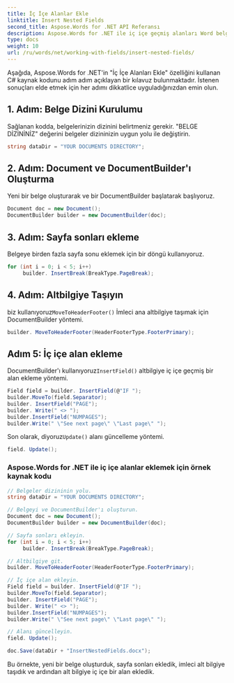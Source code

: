 ```yaml
---
title: İç İçe Alanlar Ekle
linktitle: Insert Nested Fields
second_title: Aspose.Words for .NET API Referansı
description: Aspose.Words for .NET ile iç içe geçmiş alanları Word belgelerinize kolayca nasıl ekleyeceğinizi öğrenin.
type: docs
weight: 10
url: /ru/words/net/working-with-fields/insert-nested-fields/
---
```


Aşağıda, Aspose.Words for .NET'in "İç İçe Alanları Ekle" özelliğini kullanan C# kaynak kodunu adım adım açıklayan bir kılavuz bulunmaktadır. İstenen sonuçları elde etmek için her adımı dikkatlice uyguladığınızdan emin olun.

## 1. Adım: Belge Dizini Kurulumu

Sağlanan kodda, belgelerinizin dizinini belirtmeniz gerekir. "BELGE DİZİNİNİZ" değerini belgeler dizininizin uygun yolu ile değiştirin.

```csharp
string dataDir = "YOUR DOCUMENTS DIRECTORY";
```

## 2. Adım: Document ve DocumentBuilder'ı Oluşturma

Yeni bir belge oluşturarak ve bir DocumentBuilder başlatarak başlıyoruz.

```csharp
Document doc = new Document();
DocumentBuilder builder = new DocumentBuilder(doc);
```

## 3. Adım: Sayfa sonları ekleme

Belgeye birden fazla sayfa sonu eklemek için bir döngü kullanıyoruz.

```csharp
for (int i = 0; i < 5; i++)
     builder. InsertBreak(BreakType.PageBreak);
```

## 4. Adım: Altbilgiye Taşıyın

 biz kullanıyoruz`MoveToHeaderFooter()` İmleci ana altbilgiye taşımak için DocumentBuilder yöntemi.

```csharp
builder. MoveToHeaderFooter(HeaderFooterType.FooterPrimary);
```

## Adım 5: İç içe alan ekleme

 DocumentBuilder'ı kullanıyoruz`InsertField()` altbilgiye iç içe geçmiş bir alan ekleme yöntemi.

```csharp
Field field = builder. InsertField(@"IF ");
builder.MoveTo(field.Separator);
builder. InsertField("PAGE");
builder. Write(" <> ");
builder.InsertField("NUMPAGES");
builder.Write(" \"See next page\" \"Last page\" ");
```

 Son olarak, diyoruz`Update()` alanı güncelleme yöntemi.

```csharp
field. Update();
```

### Aspose.Words for .NET ile iç içe alanlar eklemek için örnek kaynak kodu

```csharp
// Belgeler dizininin yolu.
string dataDir = "YOUR DOCUMENTS DIRECTORY";

// Belgeyi ve DocumentBuilder'ı oluşturun.
Document doc = new Document();
DocumentBuilder builder = new DocumentBuilder(doc);

// Sayfa sonları ekleyin.
for (int i = 0; i < 5; i++)
     builder. InsertBreak(BreakType.PageBreak);

// Altbilgiye git.
builder. MoveToHeaderFooter(HeaderFooterType.FooterPrimary);

// İç içe alan ekleyin.
Field field = builder. InsertField(@"IF ");
builder.MoveTo(field.Separator);
builder. InsertField("PAGE");
builder. Write(" <> ");
builder.InsertField("NUMPAGES");
builder.Write(" \"See next page\" \"Last page\" ");

// Alanı güncelleyin.
field. Update();

doc.Save(dataDir + "InsertNestedFields.docx");
```

Bu örnekte, yeni bir belge oluşturduk, sayfa sonları ekledik, imleci alt bilgiye taşıdık ve ardından alt bilgiye iç içe bir alan ekledik.